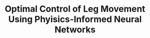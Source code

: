 ---
layout: page_thesis
university: tud
collaboration:
title: Optimal Control of Leg Movement Using Phyisics-Informed Neural Networks
co-supervisor: Mirko Kemna (Gradyent)
student: Thijs Terwiel
runningindex: 43
nolink: true
redirect:
project_description:
interim_thesis:
interim_presentation:
final_thesis:
final_presentation:
category: master_thesis
status: ongoing
---